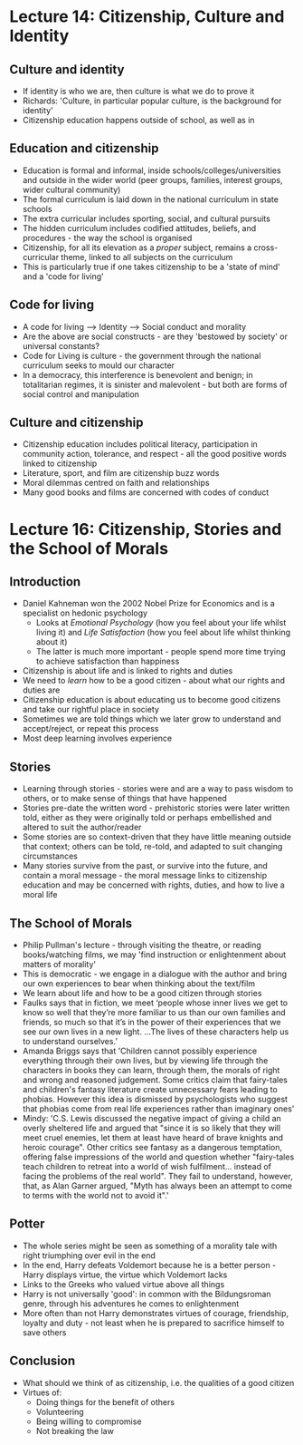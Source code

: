 # Lecture 14: Citizenship, Culture and Identity
## Culture and identity
* If identity is who we are, then culture is what we do to prove it
* Richards: 'Culture, in particular popular culture, is the background for identity'
* Citizenship education happens outside of school, as well as in

## Education and citizenship
* Education is formal and informal, inside schools/colleges/universities and outside in the wider world (peer groups, families, interest groups, wider cultural community)
* The formal curriculum is laid down in the national curriculum in state schools
* The extra curricular includes sporting, social, and cultural pursuits
* The hidden curriculum includes codified attitudes, beliefs, and procedures - the way the school is organised
* Citizenship, for all its elevation as a *proper* subject, remains a cross-curricular theme, linked to all subjects on the curriculum
* This is particularly true if one takes citizenship to be a 'state of mind' and a 'code for living'

## Code for living
* A code for living --> Identity --> Social conduct and morality
* Are the above are social constructs - are they 'bestowed by society' or universal constants?
* Code for Living is culture - the government through the national curriculum seeks to mould our character
* In a democracy, this interference is benevolent and benign; in totalitarian regimes, it is sinister and malevolent - but both are forms of social control and manipulation 

## Culture and citizenship
* Citizenship education includes political literacy, participation in community action, tolerance, and respect - all the good positive words linked to citizenship
* Literature, sport, and film are citizenship buzz words
* Moral dilemmas centred on faith and relationships 
* Many good books and films are concerned with codes of conduct 

# Lecture 16: Citizenship, Stories and the School of Morals
## Introduction
* Daniel Kahneman won the 2002 Nobel Prize for Economics and is a specialist on hedonic psychology
    * Looks at *Emotional Psychology* (how you feel about your life whilst living it) and *Life Satisfaction* (how you feel about life whilst thinking about it)
    * The latter is much more important - people spend more time trying to achieve satisfaction than happiness
* Citizenship is about life and is linked to rights and duties
* We need to *learn* how to be a good citizen - about what our rights and duties are
* Citizenship education is about educating us to become good citizens and take our rightful place in society
* Sometimes we are told things which we later grow to understand and accept/reject, or repeat this process
* Most deep learning involves experience

## Stories
* Learning through stories - stories were and are a way to pass wisdom to others, or to make sense of things that have happened
* Stories pre-date the written word - prehistoric stories were later written told, either as they were originally told or perhaps embellished and altered to suit the author/reader
* Some stories are so context-driven that they have little meaning outside that context; others can be told, re-told, and adapted to suit changing circumstances
* Many stories survive from the past, or survive into the future, and contain a moral message - the moral message links to citizenship education and may be concerned with rights, duties, and how to live a moral life

## The School of Morals
* Philip Pullman's lecture - through visiting the theatre, or reading books/watching films, we may 'find instruction or enlightenment about matters of morality'
* This is democratic - we engage in a dialogue with the author and bring our own experiences to bear when thinking about the text/film
* We learn about life and how to be a good citizen through stories
* Faulks says that in fiction, we meet ‘people whose inner lives we get to know so well that they’re more familiar to us than our own families and friends, so much so that it’s in the power of their experiences that we see our own lives in a new light.  …The lives of these characters help us to understand ourselves.’
* Amanda Briggs says that 'Children cannot possibly experience everything through their own lives, but by viewing life through the characters in books they can learn, through them, the morals of right and wrong and reasoned judgement. Some critics claim that fairy-tales and children's fantasy literature create unnecessary fears leading to phobias. However this idea is dismissed by psychologists who suggest that phobias come from real life experiences rather than imaginary ones'
* Mindy: 'C.S. Lewis discussed the negative impact of giving a child an overly sheltered life and argued that "since it is so likely that they will meet cruel enemies, let them at least have heard of brave knights and heroic courage". Other critics see fantasy as a dangerous temptation, offering false impressions of the world and question whether "fairy-tales teach children to retreat into a world of wish fulfilment... instead of facing the problems of the real world". They fail to understand, however, that, as Alan Garner argued, "Myth has always been an attempt to come to terms with the world not to avoid it".'

## Potter
* The whole series might be seen as something of a morality tale with right triumphing over evil in the end
* In the end, Harry defeats Voldemort because he is a better person - Harry displays virtue, the virtue which Voldemort lacks
* Links to the Greeks who valued virtue above all things
* Harry is not universally 'good': in common with the Bildungsroman genre, through his adventures he comes to enlightenment
* More often than not Harry demonstrates virtues of courage, friendship, loyalty and duty - not least when he is prepared to sacrifice himself to save others

## Conclusion
* What should we think of as citizenship, i.e. the qualities of a good citizen
* Virtues of:
    * Doing things for the benefit of others 
    * Volunteering
    * Being willing to compromise
    * Not breaking the law
    
